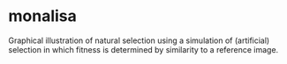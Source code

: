 # monalisa
Graphical illustration of natural selection using a simulation of (artificial) selection in which fitness is determined by similarity to a reference image.
